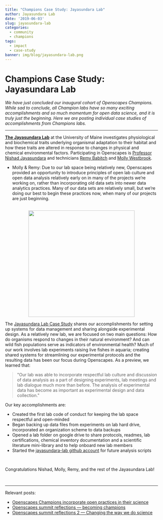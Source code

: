 ```yaml
---
title: "Champions Case Study: Jayasundara Lab"
author: Jayasundara Lab
date: '2019-06-03'
slug: jayasundara-lab
categories:
  - community
  - champions
tags:
  - impact
  - case-study  
banner: img/blog/jayasundara-lab.png
---
```


# Champions Case Study: Jayasundara Lab 

*We have just concluded our inaugural cohort of Openscapes Champions. While sad to conclude, all Champion labs have so many exciting accomplishments and so much momentum for open data science, and it is truly just the beginning. Here we are posting individual case studies of accomplishments from Champions labs.*

---

[**The Jayasundara Lab**](https://umaine.edu/nishad/) at the University of Maine investigates physiological and biochemical traits underlying organismal adaptation to their habitat and how these traits are altered in response to changes in physical and chemical environmental factors. Participating in Openscapes is [Professor Nishad Jayasundara](https://umaine.edu/marine/faculty/nishad-jayasundara/) and technicians [Remy Babitch](https://github.com/RemyBabich) and [Molly Westbrook](https://github.com/mollywestbrook).


- Molly & Remy: Due to our lab space being relatively new, Openscapes provided an opportunity to introduce principles of open lab culture and open data analysis relatively early on in many of the projects we’re working on, rather than incorporating old data sets into newer data analytics practices. Many of our data sets are relatively small, but we’re doing our best to begin these practices now, when many of our projects are just beginning.


<br> 

<center>
  <a><img src="/img/blog/jayasundara-lab.png" width="350px"></a>
</center>

The [Jayasundara Lab Case Study](https://docs.google.com/document/d/1DI8173GJ3j3mACHOhPffmCufXu83e4-05NQEFfHFCVc/edit) shares our accomplishments for setting up systems for data management and sharing alongside experimental design. As a relatively new lab, we are focused on two main questions: How do organisms respond to changes in their natural environment? And can wild fish populations serve as indicators of environmental health? Much of our work involves lab experiments raising live fishes in aquaria; creating shared systems for streamlining our experimental protocols and the resulting data has been our focus during Openscapes. As a preview, we learned that: 

> "Our lab was able to incorporate respectful lab culture and discussion of data analysis as a part of designing experiments, lab meetings and lab dialogue much more than before. The analysis of experimental data has become as important as experimental design and data collection." 

Our key accomplishments are: 

- Created the first lab code of conduct for keeping the lab space respectful and open-minded
- Began backing up data files from experiments on lab hard drive, incorporated an organization scheme to data backups
- Opened a lab folder on google drive to share protocols, readmes, lab certifications, chemical inventory documentation and a scientific literature mini-library and to help onboard new lab members
- Started the [jayasundara-lab github account](https://github.com/jayasundara-lab) for future analysis scripts

<br>

Congratulations Nishad, Molly, Remy, and the rest of the Jayasundara Lab! 

<br>

---

Relevant posts: 

- [Openscapes Champions incorporate open practices in their science](https://www.openscapes.org/blog/2019/03/27/champions-incorporate-open-science/)
- [Openscapes summit reflections — becoming champions](https://www.openscapes.org/blog/2019/04/08/summit-reflections1/)
- [Openscapes summit reflections 2 — Changing the way we do science](https://www.openscapes.org/blog/2019/04/25/summit-reflections2/)

<br>

